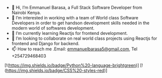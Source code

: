 - 👋 Hi, I’m Emmanuel Barasa, a Full Stack Software Developer from Nairobi Kenya.
- 👀 I’m interested in working with a team of World class Software Developers in order to get handson development skills needed in the modern world of softwares development.
- 🌱 I’m currently learning Reactjs for frontend development.
- 💞️ I’m looking to collaborate on real world class projects using Reactjs for frontend and Django for backend.
- 📫 How to reach me .Email: emmanuelbarasa5@gmail.com, Tel +254729468403

<!---
Barasa2018/Barasa2018 is a ✨ special ✨ repository because its `README.md` (this file) appears on your GitHub profile.
You can click the Preview link to take a look at your changes.
--->
[!(https://img.shields.io/badge/Python%20-language-brightgreen)] [!(https://img.shields.io/badge/CSS%20-styles-red)]
